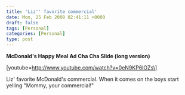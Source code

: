 ```yaml
---
title: 'Liz'' favorite commercial'
date: Mon, 25 Feb 2008 02:41:11 +0000
draft: false
tags: [Personal]
categories: [Personal]
type: post
---
```


**McDonald's Happy Meal Ad Cha Cha Slide (long version)**

\[youtube=http://www.youtube.com/watch?v=0eN9KP6lOZs\]

Liz' favorite McDonald's commercial. When it comes on the boys start yelling "Mommy, your commercial!"